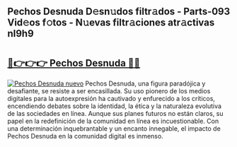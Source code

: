 ## Pechos Desnuda D𝚎sn𝚞dos filtr𝚊dos - Parts-093 Vid𝚎os f𝚘tos - N𝚞evas filtr𝚊ciones atr𝚊ctivas nI9h9

# <h2><a href="http://mb4sh1.tromn.icu/?c=Pechos+Desnuda">🔗👉👉👉 Pechos Desnuda 🔗🔗</a></h2>

[![Pechos Desnuda nuevo](https://i.imgur.com/pEAQMta.gif)](http://mb4sh1.tromn.icu/?c=Pechos+Desnuda)
Pechos Desnuda, una figura paradójica y desafiante, se resiste a ser encasillada. Su uso pionero de los medios digitales para la autoexpresión ha cautivado y enfurecido a los críticos, encendiendo debates sobre la identidad, la ética y la naturaleza evolutiva de las sociedades en línea. Aunque sus planes futuros no están claros, su papel en la redefinición de la comunidad en línea es incuestionable. Con una determinación inquebrantable y un encanto innegable, el impacto de Pechos Desnuda en la comunidad digital es inmenso.
